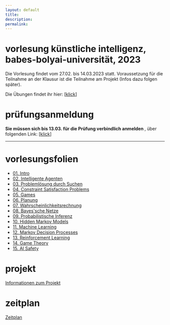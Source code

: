 ```yaml
---
layout: default
title: 
description:
permalink:
---
```


<div>
   <h1 id="intro">vorlesung künstliche intelligenz, babes-bolyai-universität, 2023 </h1>
      <p>
        Die Vorlesung findet vom 27.02. bis 14.03.2023 statt. Voraussetzung für die Teilnahme an der Klausur ist die Teilnahme am Projekt (Infos dazu folgen später).
      </p>
      <p>
        Die Übungen findet ihr hier:  [<a href="https://mybinder.org/v2/gh/stefanluedtke/AI-Exercises/HEAD" target="_blank">klick</a>]
      </p>
      <h1 id="foo">prüfungsanmeldung</h1>
      <strong> Sie müssen sich bis 13.03. für die Prüfung verbindlich anmelden </strong>, über folgenden Link: [<a href="https://forms.gle/xTbz4PaRd79weNyC8" target="_blank">klick</a>]
</div>

<div style= "clear: both">
<hr>
   <h1 id="vorlesungsfolien">vorlesungsfolien</h1>
   <ul>
   	   <li> <a href="https://stefanluedtke.github.io/slides/01-intro.pdf" target="_blank">01. Intro</a>
       </li>
       <li> <a href="https://stefanluedtke.github.io/slides/02-agents.pdf" target="_blank">02. Intelligente Agenten</a>
       </li>
       <li> <a href="https://stefanluedtke.github.io/slides/03-probsearch.pdf" target="_blank">03. Problemlösung durch Suchen</a>
       </li>
       <li> <a href="https://stefanluedtke.github.io/slides/04-csps-complete.pdf" target="_blank">04. Constraint Satisfaction Problems</a>
       </li>
       <li> <a href="https://stefanluedtke.github.io/slides/05-game-playing-complete.pdf" target="_blank">05. Games</a>
       </li>
       <li> <a href="https://stefanluedtke.github.io/slides/06-planning.pdf" target="_blank">06. Planung</a>
       </li>
       <li> <a href="https://stefanluedtke.github.io/slides/07-uncertainty.pdf" target="_blank">07. Wahrscheinlichkeitsrechnung</a>
       </li>
       <li> <a href="https://stefanluedtke.github.io/slides/08-bayesian-networks-complete.pdf" target="_blank">08. Bayes'sche Netze</a>
       </li>
       <li> <a href="https://stefanluedtke.github.io/slides/08b-probabilistic-inference-complete.pdf" target="_blank">09. Probabilistische Inferenz</a>
       </li>
       <li> <a href="https://stefanluedtke.github.io/slides/09-hmms-complete.pdf" target="_blank">10. Hidden Markov Models</a>
       </li>
       <li> <a href="https://stefanluedtke.github.io/slides/10-machine-learning-complete.pdf" target="_blank">11. Machine Learning</a>
       </li>
       <li> <a href="https://stefanluedtke.github.io/slides/11-mdps-complete.pdf" target="_blank">12. Markov Decision Processes</a>
       </li>
       <li> <a href="https://stefanluedtke.github.io/slides/12-qlearning-complete.pdf" target="_blank">13. Reinforcement Learning</a>
       </li>
       <li> <a href="https://stefanluedtke.github.io/slides/13-game-theory-complete.pdf" target="_blank">14. Game Theory</a>
       </li>
       <li> <a href="https://stefanluedtke.github.io/slides/14-ai-safety-complete.pdf" target="_blank">15. AI Safety</a>
       </li>
   </ul>
   <h1 id="projekt">projekt</h1>
   <a href="https://stefanluedtke.github.io/slides/Projekt.pdf" target="_blank">Informationen zum Projekt</a>
   <h1 id="zeitplan">zeitplan</h1>
   <a href="https://stefanluedtke.github.io/slides/planning_3.pdf" target="_blank">Zeitplan</a>

</div>